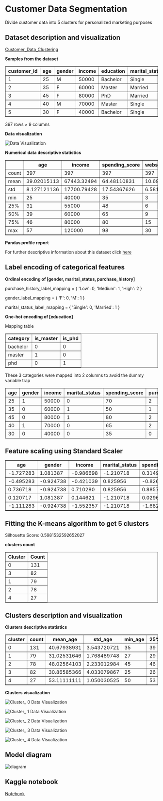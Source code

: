 # Customer Data Segmentation

Divide customer data into 5 clusters for personalized marketing purposes

## Dataset description and visualization

[Customer_Data_Clustering](https://www.kaggle.com/datasets/mohamedeldakrory8/customer-clustering/)

**Samples from the dataset**

<table border="1">
  <tr>
    <th>customer_id</th>
    <th>age</th>
    <th>gender</th>
    <th>income</th>
    <th>education</th>
    <th>marital_status</th>
    <th>spending_score</th>
    <th>purchase_history</th>
    <th>website_visits</th>
    <th>loyalty_points</th>
  </tr>
  <tr>
    <td>1</td>
    <td>25</td>
    <td>M</td>
    <td>50000</td>
    <td>Bachelor</td>
    <td>Single</td>
    <td>70</td>
    <td>High</td>
    <td>10</td>
    <td>100</td>
  </tr>
  <tr>
    <td>2</td>
    <td>35</td>
    <td>F</td>
    <td>60000</td>
    <td>Master</td>
    <td>Married</td>
    <td>50</td>
    <td>Medium</td>
    <td>5</td>
    <td>50</td>
  </tr>
  <tr>
    <td>3</td>
    <td>45</td>
    <td>F</td>
    <td>80000</td>
    <td>PhD</td>
    <td>Married</td>
    <td>80</td>
    <td>High</td>
    <td>15</td>
    <td>200</td>
  </tr>
  <tr>
    <td>4</td>
    <td>40</td>
    <td>M</td>
    <td>70000</td>
    <td>Master</td>
    <td>Single</td>
    <td>65</td>
    <td>High</td>
    <td>8</td>
    <td>150</td>
  </tr>
  <tr>
    <td>5</td>
    <td>30</td>
    <td>F</td>
    <td>40000</td>
    <td>Bachelor</td>
    <td>Single</td>
    <td>35</td>
    <td>Low</td>
    <td>3</td>
    <td>20</td>
  </tr>
</table>

397 rows × 9 columns

**Data visualization**

![Data Visualization](https://github.com/mohdakrory/Machine-Learning-Practice/assets/67663339/46462675-5c6c-4b04-b695-e21c5d4f4e5f)

**Numerical data descriptive statistics**

<table border="1">
  <tr>
    <th></th>
    <th>age</th>
    <th>income</th>
    <th>spending_score</th>
    <th>website_visits</th>
    <th>loyalty_points</th>
  </tr>
  <tr>
    <td>count</td>
    <td>397</td>
    <td>397</td>
    <td>397</td>
    <td>397</td>
    <td>397</td>
  </tr>
  <tr>
    <td>mean</td>
    <td>39.02015113</td>
    <td>67443.32494</td>
    <td>64.48110831</td>
    <td>10.697733</td>
    <td>139.3073048</td>
  </tr>
  <tr>
    <td>std</td>
    <td>8.127121136</td>
    <td>17700.79428</td>
    <td>17.54367626</td>
    <td>6.581986429</td>
    <td>89.31889454</td>
  </tr>
  <tr>
    <td>min</td>
    <td>25</td>
    <td>40000</td>
    <td>35</td>
    <td>3</td>
    <td>20</td>
  </tr>
  <tr>
    <td>25%</td>
    <td>31</td>
    <td>55000</td>
    <td>48</td>
    <td>6</td>
    <td>70</td>
  </tr>
  <tr>
    <td>50%</td>
    <td>39</td>
    <td>60000</td>
    <td>65</td>
    <td>9</td>
    <td>110</td>
  </tr>
  <tr>
    <td>75%</td>
    <td>46</td>
    <td>80000</td>
    <td>80</td>
    <td>15</td>
    <td>210</td>
  </tr>
  <tr>
    <td>max</td>
    <td>57</td>
    <td>120000</td>
    <td>98</td>
    <td>30</td>
    <td>350</td>
  </tr>
</table>

**Pandas profile report**

For further descriptive information about this dataset click [here](https://customer-data-segmentation.tiiny.site)

## Label encoding of categorical features

**Ordinal encoding of [gender,	marital_status, purchase_history]**

purchase_history_label_mapping = {
    'Low': 0,
    'Medium': 1,
    'High': 2
}

gender_label_mapping = {
    'F': 0,
    'M': 1
}

marital_status_label_mapping = {
    'Single': 0,
    'Married': 1
}

**One-hot encoding of [education]**

Mapping table

<table border="1">
  <tr>
    <th>category</th>
    <th>is_master</th>
    <th>is_phd</th>
  </tr>
  <tr>
    <td>bachelor</td>
    <td>0</td>
    <td>0</td>
  </tr>
  <tr>
    <td>master</td>
    <td>1</td>
    <td>0</td>
  </tr>
  <tr>
    <td>phd</td>
    <td>0</td>
    <td>1</td>
  </tr>
</table>

These 3 categories were mapped into 2 columns to avoid the dummy variable trap

<table border="1">
  <tr>
    <th>age</th>
    <th>gender</th>
    <th>income</th>
    <th>marital_status</th>
    <th>spending_score</th>
    <th>purchase_history</th>
    <th>website_visits</th>
    <th>loyalty_points</th>
    <th>is_master</th>
    <th>is_phd</th>
  </tr>
  <tr>
    <td>25</td>
    <td>1</td>
    <td>50000</td>
    <td>0</td>
    <td>70</td>
    <td>2</td>
    <td>10</td>
    <td>100</td>
    <td>0</td>
    <td>0</td>
  </tr>
  <tr>
    <td>35</td>
    <td>0</td>
    <td>60000</td>
    <td>1</td>
    <td>50</td>
    <td>1</td>
    <td>5</td>
    <td>50</td>
    <td>1</td>
    <td>0</td>
  </tr>
  <tr>
    <td>45</td>
    <td>0</td>
    <td>80000</td>
    <td>1</td>
    <td>80</td>
    <td>2</td>
    <td>15</td>
    <td>200</td>
    <td>0</td>
    <td>1</td>
  </tr>
  <tr>
    <td>40</td>
    <td>1</td>
    <td>70000</td>
    <td>0</td>
    <td>65</td>
    <td>2</td>
    <td>8</td>
    <td>150</td>
    <td>1</td>
    <td>0</td>
  </tr>
  <tr>
    <td>30</td>
    <td>0</td>
    <td>40000</td>
    <td>0</td>
    <td>35</td>
    <td>0</td>
    <td>3</td>
    <td>20</td>
    <td>0</td>
    <td>0</td>
  </tr>
</table>

## Feature scaling using Standard Scaler 

<table border="1">
  <tr>
    <th>age</th>
    <th>gender</th>
    <th>income</th>
    <th>marital_status</th>
    <th>spending_score</th>
    <th>purchase_history</th>
    <th>website_visits</th>
    <th>loyalty_points</th>
    <th>is_master</th>
    <th>is_phd</th>
  </tr>
  <tr>
    <td>-1.727283</td>
    <td>1.081387</td>
    <td>-0.986698</td>
    <td>-1.210718</td>
    <td>0.314977</td>
    <td>0.747177</td>
    <td>-0.106140</td>
    <td>-0.440634</td>
    <td>-0.817354</td>
    <td>-0.599657</td>
  </tr>
  <tr>
    <td>-0.495283</td>
    <td>-0.924738</td>
    <td>-0.421039</td>
    <td>0.825956</td>
    <td>-0.826473</td>
    <td>-0.632494</td>
    <td>-0.866748</td>
    <td>-1.001132</td>
    <td>1.223460</td>
    <td>-0.599657</td>
  </tr>
  <tr>
    <td>0.736718</td>
    <td>-0.924738</td>
    <td>0.710280</td>
    <td>0.825956</td>
    <td>0.885702</td>
    <td>0.747177</td>
    <td>0.654467</td>
    <td>0.680363</td>
    <td>-0.817354</td>
    <td>1.667619</td>
  </tr>
  <tr>
    <td>0.120717</td>
    <td>1.081387</td>
    <td>0.144621</td>
    <td>-1.210718</td>
    <td>0.029614</td>
    <td>0.747177</td>
    <td>-0.410383</td>
    <td>0.119865</td>
    <td>1.223460</td>
    <td>-0.599657</td>
  </tr>
  <tr>
    <td>-1.111283</td>
    <td>-0.924738</td>
    <td>-1.552357</td>
    <td>-1.210718</td>
    <td>-1.682561</td>
    <td>-2.012164</td>
    <td>-1.170991</td>
    <td>-1.337431</td>
    <td>-0.817354</td>
    <td>-0.599657</td>
  </tr>
</table>

## Fitting the K-means algorithm to get 5 clusters

Silhouette Score: 0.5981532592652027

**clusters count**

<table border="1">
  <tr>
    <th>Cluster</th>
    <th>Count</th>
  </tr>
  <tr>
    <td>0</td>
    <td>131</td>
  </tr>
  <tr>
    <td>3</td>
    <td>82</td>
  </tr>
  <tr>
    <td>1</td>
    <td>79</td>
  </tr>
  <tr>
    <td>2</td>
    <td>78</td>
  </tr>
  <tr>
    <td>4</td>
    <td>27</td>
  </tr>
</table>

## Clusters description and visualization

**Clusters descriptive statistics**

<table border="1">
  <tr>
    <th>cluster</th><th>count</th><th>mean_age</th><th>std_age</th><th>min_age</th><th>25%_age</th><th>50%_age</th><th>75%_age</th><th>max_age</th><th>count_income</th><th>mean_income</th><th>std_income</th><th>min_income</th><th>25%_income</th><th>50%_income</th><th>75%_income</th><th>max_income</th><th>count_spending_score</th><th>mean_spending_score</th><th>std_spending_score</th><th>min_spending_score</th><th>25%_spending_score</th><th>50%_spending_score</th><th>75%_spending_score</th><th>max_spending_score</th><th>count_website_visits</th><th>mean_website_visits</th><th>std_website_visits</th><th>min_website_visits</th><th>25%_website_visits</th><th>50%_website_visits</th><th>75%_website_visits</th><th>max_website_visits</th><th>count_loyalty_points</th><th>mean_loyalty_points</th><th>std_loyalty_points</th><th>min_loyalty_points</th><th>25%_loyalty_points</th><th>50%_loyalty_points</th><th>75%_loyalty_points</th><th>max_loyalty_points</th><th>count_gender_F</th><th>count_gender_M</th><th>count_education_Bachelor</th><th>count_education_Master</th><th>count_education_PhD</th><th>count_marital_status_Married</th><th>count_marital_status_Single</th><th>count_purchase_history_High</th><th>count_purchase_history_Low</th><th>count_purchase_history_Medium</th>
  </tr>
  <tr>
    <td>0</td><td>131</td><td>40.67938931</td><td>3.543720721</td><td>35</td><td>39</td><td>40</td><td>44</td><td>45</td><td>131</td><td>67900.76336</td><td>7455.359416</td><td>58000</td><td>60000</td><td>70000</td><td>72000</td><td>78000</td><td>131</td><td>68.16793893</td><td>5.090190675</td><td>60</td><td>65</td><td>70</td><td>70</td><td>75</td><td>131</td><td>10.01526718</td><td>1.116207403</td><td>8</td><td>9</td><td>10</td><td>10</td><td>12</td><td>131</td><td>131.221374</td><td>22.15410713</td><td>100</td><td>110</td><td>140</td><td>140</td><td>180</td><td>26</td><td>105</td><td>51</td><td>80</td><td>0</td><td>130</td><td>1</td><td>131</td><td>0</td><td>0</td>
  </tr>
  <tr>
    <td>1</td><td>79</td><td>31.02531646</td><td>1.768489748</td><td>27</td><td>29</td><td>31</td><td>33</td><td>35</td><td>79</td><td>52670.88608</td><td>3433.326558</td><td>48000</td><td>48000</td><td>55000</td><td>55000</td><td>60000</td><td>79</td><td>45.17721519</td><td>5.286071426</td><td>38</td><td>38</td><td>48</td><td>50</td><td>50</td><td>79</td><td>5</td><td>1.664100589</td><td>3</td><td>3</td><td>5</td><td>7</td><td>7</td><td>79</td><td>53.03797468</td><td>17.27265739</td><td>30</td><td>30</td><td>60</td><td>70</td><td>70</td><td>79</td><td>0</td><td>0</td><td>79</td><td>0</td><td>1</td><td>78</td><td>0</td><td>27</td><td>52</td>
  </tr>
  <tr>
    <td>2</td><td>78</td><td>48.02564103</td><td>2.233012984</td><td>45</td><td>46</td><td>47</td><td>51</td><td>53</td><td>78</td><td>85064.10256</td><td>4225.278731</td><td>80000</td><td>80000</td><td>85000</td><td>90000</td><td>95000</td><td>78</td><td>85.06410256</td><td>4.160231461</td><td>80</td><td>80</td><td>85</td><td>90</td><td>92</td><td>78</td><td>17.38461538</td><td>2.14555275</td><td>15</td><td>15</td><td>17</td><td>20</td><td>23</td><td>78</td><td>242.9487179</td><td>29.1484768</td><td>200</td><td>210</td><td>240</td><td>280</td><td>280</td><td>78</td><td>0</td><td>0</td><td>0</td><td>78</td><td>78</td><td>0</td><td>78</td><td>0</td><td>0</td>
  </tr>
  <tr>
    <td>3</td><td>82</td><td>30.86585366</td><td>4.033079867</td><td>25</td><td>26</td><td>31</td><td>36</td><td>36</td><td>82</td><td>50414.63415</td><td>4294.559347</td><td>40000</td><td>45000</td><td>52000</td><td>55000</td><td>55000</td><td>82</td><td>47.58536585</td><td>5.29138881</td><td>35</td><td>42</td><td>48</td><td>52</td><td>70</td><td>82</td><td>5.329268293</td><td>1.100559656</td><td>3</td><td>4</td><td>6</td><td>6</td><td>10</td><td>82</td><td>69.20731707</td><td>16.31990212</td><td>20</td><td>50</td><td>75</td><td>85</td><td>100</td><td>31</td><td>51</td><td>82</td><td>0</td><td>0</td><td>1</td><td>81</td><td>1</td><td>28</td><td>53</td>
  </tr>
  <tr>
    <td>4</td><td>27</td><td>53.11111111</td><td>1.050030525</td><td>50</td><td>53</td><td>53</td><td>53</td><td>57</td><td>27</td><td>109259.2593</td><td>4744.167209</td><td>90000</td><td>110000</td><td>110000</td><td>110000</td><td>120000</td><td>27</td><td>94.92592593</td><td>1.141049649</td><td>90</td><td>95</td><td>95</td><td>95</td><td>98</td><td>27</td><td>27.66666667</td><td>1.687054785</td><td>20</td><td>28</td><td>28</td><td>28</td><td>30</td><td>27</td><td>344.4444444</td><td>21.18296364</td><td>250</td><td>350</td><td>350</td><td>350</td><td>350</td><td>0</td><td>27</td><td>0</td><td>0</td><td>27</td><td>26</td><td>1</td><td>27</td><td>0</td><td>0</td>
  </tr>
</table>

**Clusters visualization**

![Cluster_ 0 Data Visualization](https://github.com/mohdakrory/Machine-Learning-Practice/assets/67663339/26c3d40b-b360-4f63-84d7-682adf725ab4)

![Cluster_ 1 Data Visualization](https://github.com/mohdakrory/Machine-Learning-Practice/assets/67663339/595b6d8c-d96c-41d8-9a96-06be5cb8ee06)

![Cluster_ 2 Data Visualization](https://github.com/mohdakrory/Machine-Learning-Practice/assets/67663339/f7a78d69-d661-4727-b0a2-d49e44d2e576)

![Cluster_ 3 Data Visualization](https://github.com/mohdakrory/Machine-Learning-Practice/assets/67663339/51662cba-7796-4634-acc4-051a2927197f)

![Cluster_ 4 Data Visualization](https://github.com/mohdakrory/Machine-Learning-Practice/assets/67663339/b3276914-d980-499a-a683-3464ae8638ab)

## Model diagram

![diagram](https://github.com/mohdakrory/Machine-Learning-Practice/assets/67663339/f303c067-96fb-44db-84f0-9575cef66fe3)

## Kaggle notebook

[Notebook](https://www.kaggle.com/code/mohamedeldakrory8/customer-segmentation-for-personalized-marketing)
